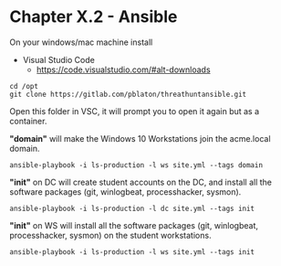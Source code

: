 # Chapter X.2 - Ansible

On your windows/mac machine install

- Visual Studio Code
  - https://code.visualstudio.com/#alt-downloads
  


```code
cd /opt
git clone https://gitlab.com/pblaton/threathuntansible.git
```

Open this folder in VSC, it will prompt you to open it again but as a container.

**"domain"** will make the Windows 10 Workstations join the acme.local domain.

```code
ansible-playbook -i ls-production -l ws site.yml --tags domain
```

**"init"** on DC will create student accounts on the DC, and install all the software packages (git, winlogbeat, processhacker, sysmon).

```code
ansible-playbook -i ls-production -l dc site.yml --tags init
```

**"init"** on WS will install all the software packages (git, winlogbeat, processhacker, sysmon) on the student workstations.

```code
ansible-playbook -i ls-production -l ws site.yml --tags init
```